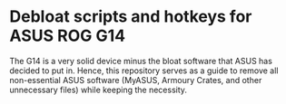 # Debloat scripts and hotkeys for ASUS ROG G14 

The G14 is a very solid device minus the bloat software that ASUS has decided to put in. Hence, this repository serves as a guide to remove all non-essential ASUS software (MyASUS, Armoury Crates, and other unnecessary files) while keeping the necessity.